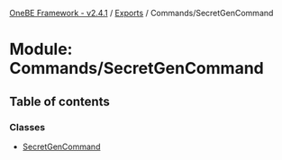 [OneBE Framework - v2.4.1](../README.md) / [Exports](../modules.md) / Commands/SecretGenCommand

# Module: Commands/SecretGenCommand

## Table of contents

### Classes

- [SecretGenCommand](../classes/Commands_SecretGenCommand.SecretGenCommand.md)
